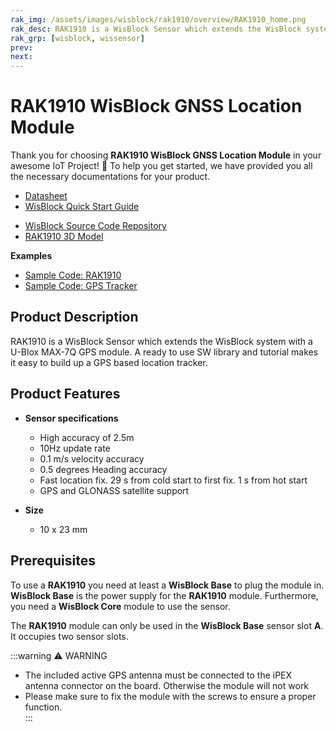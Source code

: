 ```yaml
---
rak_img: /assets/images/wisblock/rak1910/overview/RAK1910_home.png
rak_desc: RAK1910 is a WisBlock Sensor which extends the WisBlock system with a U-Blox MAX-7Q GPS module. A ready to use SW library and tutorial makes it easy to build up a GPS based location tracker.
rak_grp: [wisblock, wissensor]
prev: 
next: 
---
```



# RAK1910 WisBlock GNSS Location Module

Thank you for choosing **RAK1910 WisBlock GNSS Location Module** in your awesome IoT Project! 🎉 To help you get started, we have provided you all the necessary documentations for your product.

* [Datasheet](../Datasheet/)
* <a href="../../Quickstart/" target="_blank">WisBlock Quick Start Guide</a>
<!---* [WisBlock Quick Start Guide](../../Quickstart/)-->
* [WisBlock Source Code Repository](https://github.com/RAKWireless/WisBlock/)
* [RAK1910 3D Model](/assets/files/wisblock-3d/pwb-rak1910.stp)

**Examples**
* [Sample Code: RAK1910](https://github.com/RAKWireless/WisBlock/tree/master/examples/sensors/RAK1910_GPS_UBLOX7)
* [Sample Code: GPS Tracker](https://github.com/RAKWireless/WisBlock/tree/master/examples/solutions/GPS_Tracker)

## Product Description

RAK1910 is a WisBlock Sensor which extends the WisBlock system with a U-Blox MAX-7Q GPS module. A ready to use SW library and tutorial makes it easy to build up a GPS based location tracker.

## Product Features

* **Sensor specifications**
    * High accuracy of 2.5m
    * 10Hz update rate
    * 0.1 m/s velocity accuracy
    * 0.5 degrees Heading accuracy
    * Fast location fix. 29 s from cold start to first fix. 1 s from hot start
    * GPS and GLONASS satellite support 

* **Size**
    * 10 x 23 mm

## Prerequisites

To use a **RAK1910** you need at least a **WisBlock Base** to plug the module in. **WisBlock Base** is the power supply for the **RAK1910** module. Furthermore, you need a **WisBlock Core** module to use the sensor.

The **RAK1910** module can only be used in the **WisBlock Base** sensor slot **A**. It occupies two sensor slots.

:::warning ⚠️ WARNING    
* The included active GPS antenna must be connected to the iPEX antenna connector on the board. Otherwise the module will not work
* Please make sure to fix the module with the screws to ensure a proper function.    
::: 